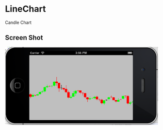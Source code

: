 LineChart
=========

Candle Chart

<h2>Screen Shot</h2>
<img src="https://github.com/6david9/LineChart/blob/master/ScreenShot/1.png" />